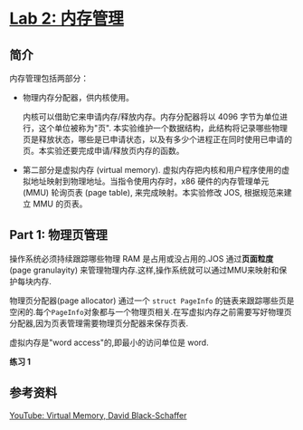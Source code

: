 # [Lab 2: 内存管理](https://pdos.csail.mit.edu/6.828/2018/labs/lab2/)

## 简介

内存管理包括两部分：

- 物理内存分配器，供内核使用。
    
  内核可以借助它来申请内存/释放内存。内存分配器将以 4096 字节为单位进行，这个单位被称为"页". 本实验维护一个数据结构，此结构将记录哪些物理页是释放状态，哪些是已申请状态，以及有多少个进程正在同时使用已申请的页。本实验还要完成申请/释放页内存的函数。

- 第二部分是虚拟内存 (virtual memory). 虚拟内存把内核和用户程序使用的虚拟地址映射到物理地址。当指令使用内存时，x86 硬件的内存管理单元 (MMU) 轮询页表 (page table), 来完成映射。本实验修改 JOS, 根据规范来建立 MMU 的页表。

## Part 1: 物理页管理

操作系统必须持续跟踪哪些物理 RAM 是占用或没占用的.JOS 通过**页面粒度**(page granulayity) 来管理物理内存.这样,操作系统就可以通过MMU来映射和保护每块内存.

物理页分配器(page allocator) 通过一个 `struct PageInfo` 的链表来跟踪哪些页是空闲的.每个`PageInfo`对象都与一个物理页相关.在写虚拟内存之前需要写好物理页分配器,因为页表管理需要物理页分配器来保存页表.

虚拟内存是"word access"的,即最小的访问单位是 word.

**练习 1** 






## 参考资料

[YouTube: Virtual Memory, David Black-Schaffer](https://www.youtube.com/watch?v=qcBIvnQt0Bw&list=PLiwt1iVUib9s2Uo5BeYmwkDFUh70fJPxX&index=1)